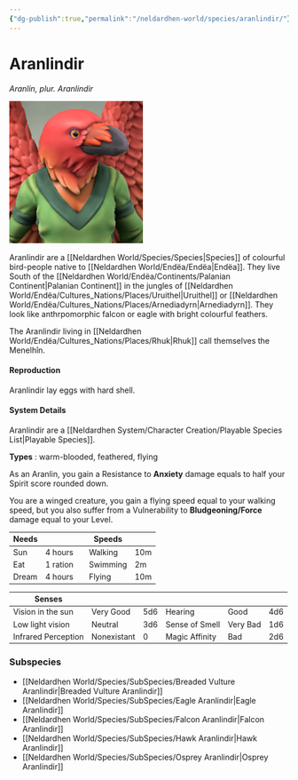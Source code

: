 ```yaml
---
{"dg-publish":true,"permalink":"/neldardhen-world/species/aranlindir/"}
---
```


# Aranlindir
*Aranlin, plur. Aranlindir*

![Aranlin.png|100](/img/user/Images/Species/Aranlin.png)

Aranlindir are a [[Neldardhen World/Species/Species\|Species]] of colourful bird-people native to [[Neldardhen World/Endëa/Endëa\|Endëa]]. They live South of the [[Neldardhen World/Endëa/Continents/Palanian Continent\|Palanian Continent]] in the jungles of [[Neldardhen World/Endëa/Cultures_Nations/Places/Uruithel\|Uruithel]] or [[Neldardhen World/Endëa/Cultures_Nations/Places/Arnediadyrn\|Arnediadyrn]]. They look like anthrpomorphic falcon or eagle with bright colourful feathers.

The Aranlindir living in [[Neldardhen World/Endëa/Cultures_Nations/Places/Rhuk\|Rhuk]] call themselves the Menelhîn.
#### Reproduction
Aranlindir lay eggs with hard shell.


#### System Details
Aranlindir are a [[Neldardhen System/Character Creation/Playable Species List\|Playable Species]].

**Types** : warm-blooded, feathered, flying

As an Aranlin, you gain a Resistance to **Anxiety** damage equals to half your Spirit score rounded down.

You are a winged creature, you gain a flying speed equal to your walking speed, but you also suffer from a Vulnerability to **Bludgeoning/Force** damage equal to your Level.

| **Needs** |          |     | **Speeds** |     |
| --------- | -------- | --- | ---------- | --- |
| Sun       | 4 hours  |     | Walking    | 10m |
| Eat       | 1 ration |     | Swimming   | 2m  |
| Dream     | 4 hours  |     | Flying     | 10m |

| **Senses**          |             |     |                |          |     |
| ------------------- | ----------- | --- | -------------- | -------- | --- |
| Vision in the sun   | Very Good   | 5d6 | Hearing        | Good     | 4d6 |
| Low light vision    | Neutral     | 3d6 | Sense of Smell | Very Bad | 1d6 |
| Infrared Perception | Nonexistant | 0   | Magic Affinity | Bad      | 2d6 |

### Subspecies
- [[Neldardhen World/Species/SubSpecies/Breaded Vulture Aranlindir\|Breaded Vulture Aranlindir]]
- [[Neldardhen World/Species/SubSpecies/Eagle Aranlindir\|Eagle Aranlindir]]
- [[Neldardhen World/Species/SubSpecies/Falcon Aranlindir\|Falcon Aranlindir]]
- [[Neldardhen World/Species/SubSpecies/Hawk Aranlindir\|Hawk Aranlindir]]
- [[Neldardhen World/Species/SubSpecies/Osprey Aranlindir\|Osprey Aranlindir]]